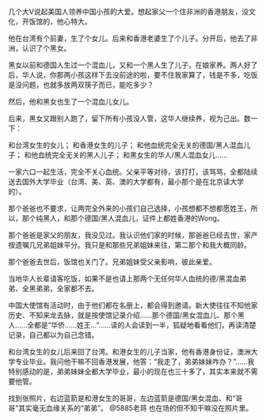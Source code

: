 几个大V说起美国人领养中国小孩的大爱。想起家父一个住非洲的香港朋友，没文化，开饭馆的，他心特大。

他在台湾有个前妻，生了个女儿。后来和香港老婆生了个儿子。分开后，他去了非洲，认识了个黑女。

黑女以前和德国人生过一个混血儿，又和一个黑人生了儿子，在娘家养。两人好了后，华人说，你那两小孩这样下去没前途的啦，要不住我家算了，钱是不多，吃饭是没问题，也就多放两双筷子而已，能吃多少？

然后，他和黑女也生了一个混血儿女儿。

后来，黑女又跟别人跑了，留下所有小孩没人管，这华人继续养，视为己出。数一下：

和台湾女生的女儿；
和香港女生的儿子；
和他血统完全无关的德国/黑人混血儿子；
和他血统完全无关的黑人儿子；
和黑女生的华人/黑人混血女儿……

一家六口一起生活，完全不关心血统。父亲平等对待，该打打，该骂骂，全都陆续送去国外大学毕业（台湾、美、英、澳的大学都有，最小那个是在北京读大学的）。

那个爸爸也不要求，让两完全外来的小孩们自己选择，小孩想都不想都愿姓王，所以，那个纯黑人，和那个德国/黑人混血儿，证件上都姓香港的Wong。

那个爸爸是家父的朋友，我没见过。我认识他们家的时候，那爸爸已经去世，家产按遗嘱几兄弟姐妹平分。我只是和那些兄弟姐妹来往，第二那个和我大概同龄。

那个爸爸去世后，饭馆也关门了。兄弟姐妹受父亲影响，彼此亲爱。

当地华人长辈请客吃饭，如果不是也请上那两个无任何华人血统的德/黑混血弟弟、全黑弟弟，全家都不去。

中国大使馆有活动时，由于他们都在名册上，都会得到邀请。新大使往往不知他家历史、不知来龙去脉，就是按使馆记录介绍……那个德国/黑女混血儿、那个黑人……全都是“华侨……姓王…”……读的人会读到一半，狐疑地看看他们，再读清楚记录，自己都以为自己念错。

和台湾女生的女儿后来回了台湾。和港女生的儿子当家，他有香港身份证，澳洲大学专业毕业。我问他干嘛不回香港发展，他答：“我走了，弟弟妹妹咋办？”……我特别感动的是，弟弟妹妹全都大学毕业，最小的现在也三十多了，其实本来就不需要他管。

找到张照片，右边蓝箭是和港女生的哥哥，左边蓝箭是德国/黑女混血、和“哥哥”其实毫无血缘关系的“弟弟”。 @5885老蒋 也在场的但不知干嘛没在照片里。
